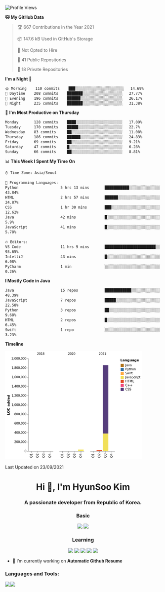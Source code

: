 
<!--START_SECTION:waka-->
![Profile Views](http://img.shields.io/badge/Profile%20Views-58-blue)

**🐱 My GitHub Data** 

> 🏆 667 Contributions in the Year 2021
 > 
> 📦 147.6 kB Used in GitHub's Storage 
 > 
> 🚫 Not Opted to Hire
 > 
> 📜 41 Public Repositories 
 > 
> 🔑 18 Private Repositories  
 > 
**I'm a Night 🦉** 

```text
🌞 Morning    110 commits    ███░░░░░░░░░░░░░░░░░░░░░░   14.69% 
🌆 Daytime    208 commits    ███████░░░░░░░░░░░░░░░░░░   27.77% 
🌃 Evening    196 commits    ██████░░░░░░░░░░░░░░░░░░░   26.17% 
🌙 Night      235 commits    ███████░░░░░░░░░░░░░░░░░░   31.38%

```
📅 **I'm Most Productive on Thursday** 

```text
Monday       128 commits    ████░░░░░░░░░░░░░░░░░░░░░   17.09% 
Tuesday      170 commits    █████░░░░░░░░░░░░░░░░░░░░   22.7% 
Wednesday    83 commits     ██░░░░░░░░░░░░░░░░░░░░░░░   11.08% 
Thursday     186 commits    ██████░░░░░░░░░░░░░░░░░░░   24.83% 
Friday       69 commits     ██░░░░░░░░░░░░░░░░░░░░░░░   9.21% 
Saturday     47 commits     █░░░░░░░░░░░░░░░░░░░░░░░░   6.28% 
Sunday       66 commits     ██░░░░░░░░░░░░░░░░░░░░░░░   8.81%

```


📊 **This Week I Spent My Time On** 

```text
⌚︎ Time Zone: Asia/Seoul

💬 Programming Languages: 
Python                   5 hrs 13 mins       ███████████░░░░░░░░░░░░░░   43.84% 
HTML                     2 hrs 57 mins       ██████░░░░░░░░░░░░░░░░░░░   24.87% 
CSS                      1 hr 30 mins        ███░░░░░░░░░░░░░░░░░░░░░░   12.62% 
Java                     42 mins             █░░░░░░░░░░░░░░░░░░░░░░░░   5.9% 
JavaScript               41 mins             █░░░░░░░░░░░░░░░░░░░░░░░░   5.78%

🔥 Editors: 
VS Code                  11 hrs 9 mins       ███████████████████████░░   93.65% 
IntelliJ                 43 mins             █░░░░░░░░░░░░░░░░░░░░░░░░   6.08% 
PyCharm                  1 min               ░░░░░░░░░░░░░░░░░░░░░░░░░   0.26%

```

**I Mostly Code in Java** 

```text
Java                     15 repos            ████████████░░░░░░░░░░░░░   48.39% 
JavaScript               7 repos             █████░░░░░░░░░░░░░░░░░░░░   22.58% 
Python                   3 repos             ██░░░░░░░░░░░░░░░░░░░░░░░   9.68% 
HTML                     2 repos             █░░░░░░░░░░░░░░░░░░░░░░░░   6.45% 
Swift                    1 repo              ░░░░░░░░░░░░░░░░░░░░░░░░░   3.23%

```


**Timeline**

![Chart not found](https://raw.githubusercontent.com/dblepart99/dblepart99/main/charts/bar_graph.png) 


 Last Updated on 23/09/2021
<!--END_SECTION:waka-->


<h1 align="center">Hi 👋, I'm HyunSoo Kim</h1>
<h3 align="center">A passionate developer from Republic of Korea.</h3><div align=center>
  
  <h3> Basic </h3><img src="https://img.shields.io/badge/JAVA-007396?style=flat-square&logo=java&logoColor=white"> <img src="https://img.shields.io/badge/Python-3766AB?style=flat-square&logo=Python&logoColor=blue"/> 
  <h3> Learning </h3>
  
  <img src="https://img.shields.io/badge/c++-00599C?style=flat-square&logo=c%2B%2B&logoColor=white"/> <img src="https://img.shields.io/badge/react-61DAFB?style=flat-square&logo=react&logoColor=black"/> <img src="https://img.shields.io/badge/css-1572B6?style=flat-square&logo=css3&logoColor=blue"/> <img src="https://img.shields.io/badge/javascript-F7DF1E?style=flat-square&logo=javascript&logoColor=blue"> <img src="https://img.shields.io/badge/html-E34F26?style=flat-square&logo=html5&logoColor=white"/> 

</div>

- 🔭 I’m currently working on **Automatic Github Resume**


<h3 align="left">Languages and Tools:</h3>


<p><img align="left" src=https://github-readme-stats.vercel.app/api?username=dblepart99&count_private=true&show_icons=true&theme=graywhite/></p>
<p><img align="left" src=https://github-readme-stats.vercel.app/api/top-langs/?username=dblepart99&langs_count=3&hide=xslt,html,CSS,scss&theme=graywhite/></p>
